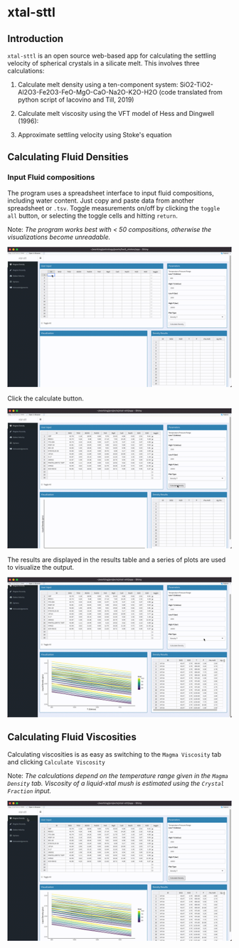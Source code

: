 # xtal-sttl

## Introduction
`xtal-sttl` is an open source web-based app for calculating the settling velocity of spherical crystals in a silicate melt. This involves three calculations:

1. Calculate melt density using a ten-component system: SiO2-TiO2-Al2O3-Fe2O3-FeO-MgO-CaO-Na2O-K2O-H2O (code translated from python script of Iacovino and Till, 2019)

2. Calculate melt viscosity using the VFT model of Hess and Dingwell (1996):

3. Approximate settling velocity using Stoke's equation

## Calculating Fluid Densities

### Input Fluid compositions

The program uses a spreadsheet interface to input fluid compositions, including water content. Just copy and paste data from another spreadsheet or `.tsv`. Toggle measurements on/off by clicking the `toggle all` button, or selecting the toggle cells and hitting `return`.

Note: *The program works best with < 50 compositions, otherwise the visualizations become unreadable.*

![](assets/images/demo-table.gif)

Click the calculate button.

![](assets/images/demo-calc-density.gif)

The results are displayed in the results table and a series of plots are used to visualize the output.

![](assets/images/demo-plots-density.gif)

## Calculating Fluid Viscosities

Calculating viscosities is as easy as switching to the `Magma Viscosity` tab and clicking `Calculate Viscosity`

Note: *The calculations depend on the temperature range given in the `Magma Density` tab. Viscosity of a liquid-xtal mush is estimated using the `Crystal Fraction` input.*

![](assets/images/demo-calc-viscosity.gif)
